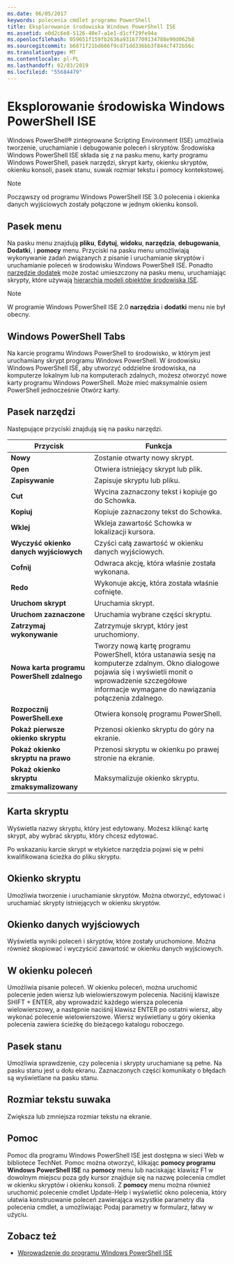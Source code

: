 ```yaml
---
ms.date: 06/05/2017
keywords: polecenia cmdlet programu PowerShell
title: Eksplorowanie środowiska Windows PowerShell ISE
ms.assetid: e0d2c6e8-5126-40e7-a1e1-d1cff29fe94a
ms.openlocfilehash: 059651f159fb2636a93167709134788e90d062b8
ms.sourcegitcommit: b6871f21bd666f9cd71dd336bb3f844cf472b56c
ms.translationtype: MT
ms.contentlocale: pl-PL
ms.lasthandoff: 02/03/2019
ms.locfileid: "55684479"
---
```

# <a name="exploring-the-windows-powershell-ise"></a>Eksplorowanie środowiska Windows PowerShell ISE

Windows PowerShell® zintegrowane Scripting Environment (ISE) umożliwia tworzenie, uruchamianie i debugowanie poleceń i skryptów. Środowiska Windows PowerShell ISE składa się z na pasku menu, karty programu Windows PowerShell, pasek narzędzi, skrypt karty, okienku skryptów, okienku konsoli, pasek stanu, suwak rozmiar tekstu i pomocy kontekstowej.

> [!NOTE]
> Począwszy od programu Windows PowerShell ISE 3.0 polecenia i okienka danych wyjściowych zostały połączone w jednym okienku konsoli.

## <a name="menu-bar"></a>Pasek menu

Na pasku menu znajdują **pliku**, **Edytuj**, **widoku**, **narzędzia**, **debugowania**,  **Dodatki**, i **pomocy** menu. Przyciski na pasku menu umożliwiają wykonywanie zadań związanych z pisanie i uruchamianie skryptów i uruchamianie poleceń w środowisku Windows PowerShell ISE. Ponadto [narzędzie dodatek](../../core-powershell/ise/The-ISEAddOnTool-Object.md) może zostać umieszczony na pasku menu, uruchamiając skrypty, które używają [hierarchia modeli obiektów środowiska ISE](../../core-powershell/ise/The-ISE-Object-Model-Hierarchy.md).

> [!NOTE]
> W programie Windows PowerShell ISE 2.0 **narzędzia** i **dodatki** menu nie był obecny.

## <a name="windows-powershell-tabs"></a>Windows PowerShell Tabs

Na karcie programu Windows PowerShell to środowisko, w którym jest uruchamiany skrypt programu Windows PowerShell. W środowisku Windows PowerShell ISE, aby utworzyć oddzielne środowiska, na komputerze lokalnym lub na komputerach zdalnych, możesz otworzyć nowe karty programu Windows PowerShell. Może mieć maksymalnie osiem PowerShell jednocześnie Otwórz karty.

## <a name="toolbar"></a>Pasek narzędzi

Następujące przyciski znajdują się na pasku narzędzi.

|Przycisk|Funkcja|
|----------|------------|
|**Nowy**|Zostanie otwarty nowy skrypt.|
|**Open**|Otwiera istniejący skrypt lub plik.|
|**Zapisywanie**|Zapisuje skryptu lub pliku.|
|**Cut**|Wycina zaznaczony tekst i kopiuje go do Schowka.|
|**Kopiuj**|Kopiuje zaznaczony tekst do Schowka.|
|**Wklej**|Wkleja zawartość Schowka w lokalizacji kursora.|
|**Wyczyść okienko danych wyjściowych**|Czyści całą zawartość w okienku danych wyjściowych.|
|**Cofnij**|Odwraca akcję, która właśnie została wykonana.|
|**Redo**|Wykonuje akcję, która została właśnie cofnięte.|
|**Uruchom skrypt**|Uruchamia skrypt.|
|**Uruchom zaznaczone**|Uruchamia wybrane części skryptu.|
|**Zatrzymaj wykonywanie**|Zatrzymuje skrypt, który jest uruchomiony.|
|**Nowa karta programu PowerShell zdalnego**|Tworzy nową kartę programu PowerShell, która ustanawia sesję na komputerze zdalnym. Okno dialogowe pojawia się i wyświetli monit o wprowadzenie szczegółowe informacje wymagane do nawiązania połączenia zdalnego.|
|**Rozpocznij PowerShell.exe**|Otwiera konsolę programu PowerShell.|
|**Pokaż pierwsze okienko skryptu**|Przenosi okienko skryptu do góry na ekranie.|
|**Pokaż okienko skryptu na prawo**|Przenosi skryptu w okienku po prawej stronie na ekranie.|
|**Pokaż okienko skryptu zmaksymalizowany**|Maksymalizuje okienko skryptu.|

## <a name="script-tab"></a>Karta skryptu

Wyświetla nazwy skryptu, który jest edytowany. Możesz kliknąć kartę skrypt, aby wybrać skryptu, który chcesz edytować.

Po wskazaniu karcie skrypt w etykietce narzędzia pojawi się w pełni kwalifikowana ścieżka do pliku skryptu.

## <a name="script-pane"></a>Okienko skryptu

Umożliwia tworzenie i uruchamianie skryptów. Można otworzyć, edytować i uruchamiać skrypty istniejących w okienku skryptów.

## <a name="output-pane"></a>Okienko danych wyjściowych

Wyświetla wyniki poleceń i skryptów, które zostały uruchomione. Można również skopiować i wyczyścić zawartość w okienku danych wyjściowych.

## <a name="command-pane"></a>W okienku poleceń

Umożliwia pisanie poleceń. W okienku poleceń, można uruchomić polecenie jeden wiersz lub wielowierszowym polecenia. Naciśnij klawisze SHIFT + ENTER, aby wprowadzić każdego wiersza polecenia wielowierszowy, a następnie naciśnij klawisz ENTER po ostatni wiersz, aby wykonać polecenie wielowierszowe. Wiersz wyświetlany u góry okienka polecenia zawiera ścieżkę do bieżącego katalogu roboczego.

## <a name="status-bar"></a>Pasek stanu

Umożliwia sprawdzenie, czy polecenia i skrypty uruchamiane są pełne. Na pasku stanu jest u dołu ekranu. Zaznaczonych części komunikaty o błędach są wyświetlane na pasku stanu.

## <a name="text-size-slider"></a>Rozmiar tekstu suwaka

Zwiększa lub zmniejsza rozmiar tekstu na ekranie.

## <a name="help"></a>Pomoc

Pomoc dla programu Windows PowerShell ISE jest dostępna w sieci Web w bibliotece TechNet. Pomoc można otworzyć, klikając **pomocy programu Windows PowerShell ISE** na **pomocy** menu lub naciskając klawisz F1 w dowolnym miejscu poza gdy kursor znajduje się na nazwę polecenia cmdlet w okienku skryptów i okienku konsoli. Z **pomocy** menu można również uruchomić polecenie cmdlet Update-Help i wyświetlić okno polecenia, który ułatwia konstruowanie poleceń zawierająca wszystkie parametry dla polecenia cmdlet, a umożliwiając Podaj parametry w formularz, łatwy w użyciu.

## <a name="see-also"></a>Zobacz też

- [Wprowadzenie do programu Windows PowerShell ISE](../../core-powershell/ise/Introducing-the-Windows-PowerShell-ISE.md)